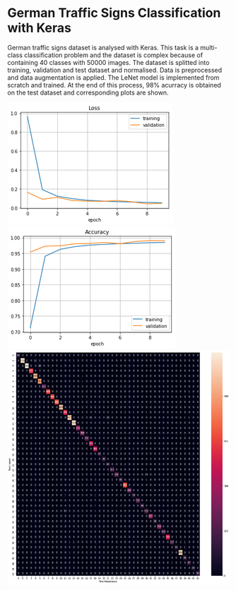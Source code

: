 # German Traffic Signs Classification with Keras

German traffic signs dataset is analysed with Keras. This task is a multi-class classification problem and the dataset is complex  because of containing 40 classes with 50000 images. The dataset is splitted into training, validation and test dataset and normalised. Data is preprocessed and data augmentation is applied. The LeNet model is implemented from scratch and trained. At the end of this process, 98%
acurracy is obtained on the test dataset and corresponding plots are shown.


![](ReadMe/img1.png)
![](ReadMe/img2.png)
![](ReadMe/img3.png)
